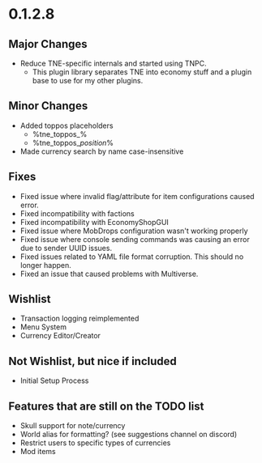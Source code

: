 # 0.1.2.8

## Major Changes
- Reduce TNE-specific internals and started using TNPC.
  - This plugin library separates TNE into economy stuff and a plugin base to use for my other plugins.

## Minor Changes
- Added toppos placeholders
  - %tne_toppos_<currency name>%
  - %tne_toppos_<currency name>_position_<pos>% 
- Made currency search by name case-insensitive 

## Fixes
- Fixed issue where invalid flag/attribute for item configurations caused error.
- Fixed incompatibility with factions
- Fixed incompatibility with EconomyShopGUI
- Fixed issue where MobDrops configuration wasn't working properly
- Fixed issue where console sending commands was causing an error due to sender UUID issues.
- Fixed issues related to YAML file format corruption. This should no longer happen.
- Fixed an issue that caused problems with Multiverse.

## Wishlist
- Transaction logging reimplemented
- Menu System
- Currency Editor/Creator

## Not Wishlist, but nice if included
- Initial Setup Process

## Features that are still on the TODO list
- Skull support for note/currency
- World alias for formatting? (see suggestions channel on discord)
- Restrict users to specific types of currencies
- Mod items